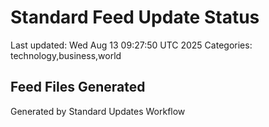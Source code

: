 # Standard Feed Update Status
Last updated: Wed Aug 13 09:27:50 UTC 2025
Categories: technology,business,world

## Feed Files Generated

Generated by Standard Updates Workflow
